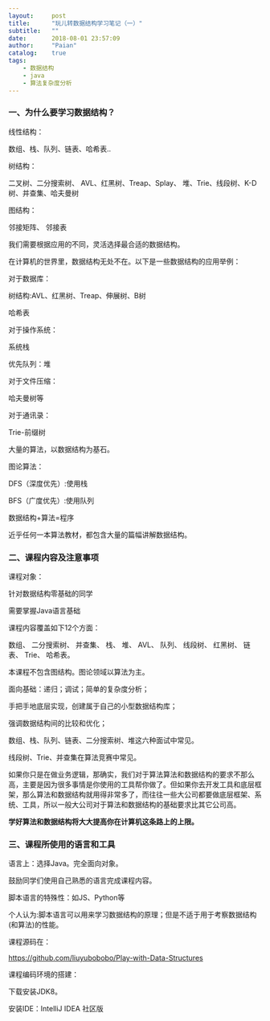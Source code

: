 ```yaml
---
layout:     post
title:      "玩儿转数据结构学习笔记（一）"
subtitle:   ""
date:       2018-08-01 23:57:09
author:     "Paian"
catalog:    true
tags:
    - 数据结构
    - java
    - 算法复杂度分析
---
```


### 一、为什么要学习数据结构？

线性结构：

数组、栈、队列、链表、哈希表..

树结构：

二叉树、二分搜索树、
AVL、红黑树、Treap、Splay、
堆、Trie、线段树、K-D树、并查集、哈夫曼树

图结构：

邻接矩阵、
邻接表

我们需要根据应用的不同，灵活选择最合适的数据结构。

在计算机的世界里，数据结构无处不在。以下是一些数据结构的应用举例：

对于数据库：

树结构:AVL、红黑树、Treap、伸展树、B树

哈希表

对于操作系统：

系统栈

优先队列：堆

对于文件压缩：

哈夫曼树等

对于通讯录：

Trie-前缀树

大量的算法，以数据结构为基石。

图论算法：

DFS（深度优先）:使用栈

BFS（广度优先）:使用队列

数据结构+算法=程序

近乎任何一本算法教材，都包含大量的篇幅讲解数据结构。

### 二、课程内容及注意事项

课程对象：

针对数据结构零基础的同学

需要掌握Java语言基础

课程内容覆盖如下12个方面：

数组、
二分搜索树、
并查集、
栈、
堆、
AVL、
队列、
线段树、
红黑树、
链表、
Trie、
哈希表。

本课程不包含图结构。图论领域以算法为主。

面向基础：递归；调试；简单的复杂度分析；

手把手地底层实现，创建属于自己的小型数据结构库；

强调数据结构间的比较和优化；

数组、栈、队列、链表、二分搜索树、堆这六种面试中常见。

线段树、Trie、并查集在算法竞赛中常见。

如果你只是在做业务逻辑，那确实，我们对于算法算法和数据结构的要求不那么高，主要是因为很多事情是你使用的工具帮你做了。但如果你去开发工具和底层框架，那么算法和数据结构就用得非常多了，而往往一些大公司都要做底层框架、系统、工具，所以一般大公司对于算法和数据结构的基础要求比其它公司高。

**学好算法和数据结构将大大提高你在计算机这条路上的上限。**

### 三、课程所使用的语言和工具

语言上：选择Java。完全面向对象。

鼓励同学们使用自己熟悉的语言完成课程内容。

脚本语言的特殊性：如JS、Python等

个人认为:脚本语言可以用来学习数据结构的原理；但是不适于用于考察数据结构(和算法)的性能。

课程源码在：

https://github.com/liuyubobobo/Play-with-Data-Structures

课程编码环境的搭建：

下载安装JDK8。

安装IDE：IntelliJ IDEA 社区版
